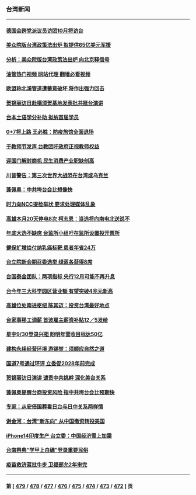 ### 台湾新闻
---
#### [德国会跨党派议员访团10月将访台](../../pages/ncid1349361/n13835245.md?09292045) 
#### [美众院版台湾政策法出炉 拟提供65亿美元军援](../../pages/ncid1349361/n13834951.md?09292045) 
#### [分析：美众院版台湾政策法出炉 向北京释信号](../../pages/ncid1349361/n13834961.md?09292045) 
#### [油管热门视频 网站代理 翻墙必看视频](http://209.222.30.114:81/youtube.html?09292045)
#### [欧盟称北溪管道遭蓄意破坏 将作出强力回击](../../pages/ncid1349361/n13834722.md?09292045) 
#### [贺锦丽访日赴横须贺基地发表批共挺台演讲](../../pages/ncid1349361/n13834622.md?09292045) 
#### [台本土语学分补助 拟纳首届学员](../../pages/ncid1349361/n13834664.md?09292045) 
#### [0+7将上路 王必胜：防疫旅馆全面退场](../../pages/ncid1349361/n13834663.md?09292045) 
#### [于教师节发声 台教团吁政府正视教师权益](../../pages/ncid1349361/n13834666.md?09292045) 
#### [迎国门解封商机 民生消费产业职缺创高](../../pages/ncid1349361/n13834668.md?09292045) 
#### [川普警告：第三次世界大战恐在台湾或乌克兰](../../pages/ncid1349361/n13834624.md?09292045) 
#### [蓬佩奥：中共垮台会比想像快](../../pages/ncid1349361/n13834629.md?09292045) 
#### [时力向NCC提检举状 要求处理媒体乱象](../../pages/ncid1349361/n13834631.md?09292045) 
#### [高雄本月20天停电8次 柯志恩：当选将向南电北送说不](../../pages/ncid1349361/n13834567.md?09292045) 
#### [年底大选不缺席 台监所小组吁在监所设置投开票所](../../pages/ncid1349361/n13834566.md?09292045) 
#### [健保扩增给付纳乳癌标靶 患者年省24万](../../pages/ncid1349361/n13834571.md?09292045) 
#### [台立院新会期召委选举 绿蓝各获得8席](../../pages/ncid1349361/n13834569.md?09292045) 
#### [台国泰金团队：两项指标 央行12月可能不再升息](../../pages/ncid1349361/n13834550.md?09292045) 
#### [台今年三大科学园区营业额 有望突破4兆元新高](../../pages/ncid1349361/n13834526.md?09292045) 
#### [高雄位处南进枢纽 陈其迈：投资台湾最好地点](../../pages/ncid1349361/n13834493.md?09292045) 
#### [台家事移工调薪 首波雇主薪资补贴12／5发给](../../pages/ncid1349361/n13834518.md?09292045) 
#### [星宇9/30登录兴柜 盼明年营收目标达50亿](../../pages/ncid1349361/n13834519.md?09292045) 
#### [建构永续经营环境 游锡堃：须顺应自然之道](../../pages/ncid1349361/n13834479.md?09292045) 
#### [国道7号通过环评 立委促2028年前完成](../../pages/ncid1349361/n13834478.md?09292045) 
#### [贺锦丽访日演讲 谴责中共挑衅 深化美台关系](../../pages/ncid1349361/n13834465.md?09292045) 
#### [蓬佩奥提醒台商投资风险 指中共垮台会比预期快](../../pages/ncid1349361/n13834260.md?09292045) 
#### [专家：从安倍国葬看日台与日中关系两样情](../../pages/ncid1349361/n13834121.md?09292045) 
#### [谢金河：台湾“新东向” 从中国撤资转投美国](../../pages/ncid1349361/n13833689.md?09292045) 
#### [iPhone14印度生产 台立委：中国经济雪上加霜](../../pages/ncid1349361/n13833738.md?09292045) 
#### [台南祭典“学甲上白礁”登录重要民俗](../../pages/ncid1349361/n13833856.md?09292045) 
#### [疫苗救济蓝批牛步 卫福部允2年审完](../../pages/ncid1349361/n13833860.md?09292045) 

---
#### 第 [ [479](./479.md?09292045) / [478](./478.md?09292045) / [477](./477.md?09292045) / [476](./476.md?09292045) / [475](./475.md?09292045) / [474](./474.md?09292045) / [473](./473.md?09292045) / [472](./472.md?09292045) ] 页
